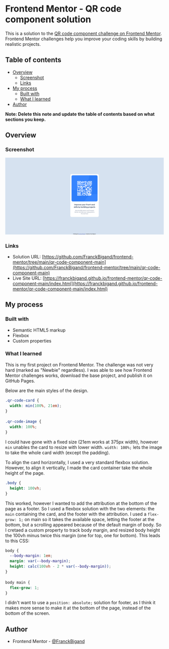 # Frontend Mentor - QR code component solution

This is a solution to the [QR code component challenge on Frontend Mentor](https://www.frontendmentor.io/challenges/qr-code-component-iux_sIO_H). Frontend Mentor challenges help you improve your coding skills by building realistic projects.

## Table of contents

- [Overview](#overview)
  - [Screenshot](#screenshot)
  - [Links](#links)
- [My process](#my-process)
  - [Built with](#built-with)
  - [What I learned](#what-i-learned)
- [Author](#author)

**Note: Delete this note and update the table of contents based on what sections you keep.**

## Overview

### Screenshot

![](./screenshot.png)

### Links

- Solution URL: [https://github.com/FranckBigand/frontend-mentor/tree/main/qr-code-component-main](https://github.com/FranckBigand/frontend-mentor/tree/main/qr-code-component-main)
- Live Site URL: [https://franckbigand.github.io/frontend-mentor/qr-code-component-main/index.html](https://franckbigand.github.io/frontend-mentor/qr-code-component-main/index.html)

## My process

### Built with

- Semantic HTML5 markup
- Flexbox
- Custom properties

### What I learned

This is my first project on Frontend Mentor. The challenge was not very hard (marked as "Newbie" regardless). I was able to see how Frontend Mentor challenges works, download the base project, and publish it on GitHub Pages.

Below are the main styles of the design.

```css
.qr-code-card {
  width: min(100%, 21em);
}

.qr-code-image {
  width: 100%;
}
```

I could have gone with a fixed size (21em works at 375px width), however `min` unables the card to resize with lower width. `width: 100%;` lets the image to take the whole card width (except the padding).

To align the card horizontally, I used a very standard flexbox solution. However, to align it vertically, I made the card container take the whole height of the page.

```css
.body {
  height: 100vh;
}
```

This worked, however I wanted to add the attribution at the bottom of the page as a footer. So I used a flexbox solution with the two elements: the `main` containing the card, and the footer with the attribution. I used a `flex-grow: 1;` on main so it takes the available space, letting the footer at the bottom, but a scrolling appeared because of the default margin of body. So I cretaed a custom property to track body margin, and resized body height the 100vh minus twice this margin (one for top, one for bottom). This leads to this CSS:

```css
body {
  --body-margin: 1em;
  margin: var(--body-margin);
  height: calc(100vh - 2 * var(--body-margin));
}

body main {
  flex-grow: 1;
}
```

I didn't want to use a `position: absolute;` solution for footer, as I think it makes more sense to make it at the bottom of the page, instead of the bottom of the screen.

## Author

- Frontend Mentor - [@FranckBigand](https://www.frontendmentor.io/profile/FranckBigand)
